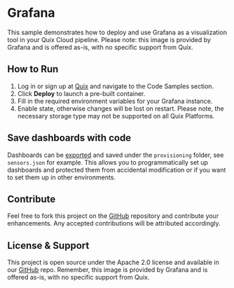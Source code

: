 # Grafana

This sample demonstrates how to deploy and use Grafana as a visualization tool in your Quix Cloud pipeline. Please note: this image is provided by Grafana and is offered as-is, with no specific support from Quix.

## How to Run

1. Log in or sign up at [Quix](https://portal.platform.quix.io/signup?xlink=github) and navigate to the Code Samples section.
2. Click **Deploy** to launch a pre-built container.
3. Fill in the required environment variables for your Grafana instance.
4. Enable state, otherwise changes will be lost on restart. Please note, the necessary storage type may not be supported on all Quix Platforms.

## Save dashboards with code

Dashboards can be [exported](https://grafana.com/docs/grafana/latest/dashboards/share-dashboards-panels/#export-a-dashboard-as-json) and saved under the `provisioning` folder, see `sensors.json` for example. This allows you to programmatically set up dashboards and protected them from accidental modification or if you want to set them up in other environments.

## Contribute

Feel free to fork this project on the [GitHub](https://github.com/quixio/quix-samples) repository and contribute your enhancements. Any accepted contributions will be attributed accordingly.

## License & Support

This project is open source under the Apache 2.0 license and available in our [GitHub](https://github.com/quixio/quix-samples) repo. Remember, this image is provided by Grafana and is offered as-is, with no specific support from Quix.